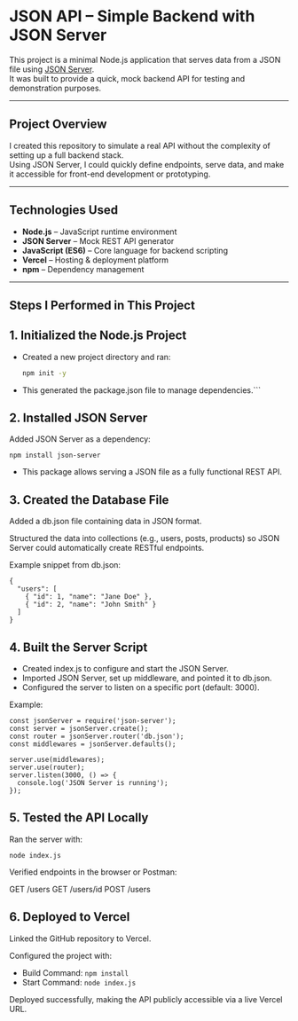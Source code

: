 # JSON API – Simple Backend with JSON Server

This project is a minimal Node.js application that serves data from a JSON file using [JSON Server](https://github.com/typicode/json-server).  
It was built to provide a quick, mock backend API for testing and demonstration purposes.

---

## Project Overview
I created this repository to simulate a real API without the complexity of setting up a full backend stack.  
Using JSON Server, I could quickly define endpoints, serve data, and make it accessible for front-end development or prototyping.

---

## Technologies Used
- **Node.js** – JavaScript runtime environment
- **JSON Server** – Mock REST API generator
- **JavaScript (ES6)** – Core language for backend scripting
- **Vercel** – Hosting & deployment platform
- **npm** – Dependency management

---

## Steps I Performed in This Project

## 1. **Initialized the Node.js Project**
- Created a new project directory and ran:
  ```bash
  npm init -y
* This generated the package.json file to manage dependencies.```

## 2. Installed JSON Server
Added JSON Server as a dependency:
````
npm install json-server
````
* This package allows serving a JSON file as a fully functional REST API.

## 3. Created the Database File
Added a db.json file containing data in JSON format.

Structured the data into collections (e.g., users, posts, products) so JSON Server could automatically create RESTful endpoints.

Example snippet from db.json:
````
{
  "users": [
    { "id": 1, "name": "Jane Doe" },
    { "id": 2, "name": "John Smith" }
  ]
}
````
## 4. Built the Server Script

* Created index.js to configure and start the JSON Server.
* Imported JSON Server, set up middleware, and pointed it to db.json.
* Configured the server to listen on a specific port (default: 3000).

Example:
````
const jsonServer = require('json-server');
const server = jsonServer.create();
const router = jsonServer.router('db.json');
const middlewares = jsonServer.defaults();

server.use(middlewares);
server.use(router);
server.listen(3000, () => {
  console.log('JSON Server is running');
});
````
## 5. Tested the API Locally
Ran the server with:
````
node index.js
````

Verified endpoints in the browser or Postman:

GET /users
GET /users/id
POST /users

## 6. Deployed to Vercel
Linked the GitHub repository to Vercel.

Configured the project with:

* Build Command: ````npm install````
* Start Command: ````node index.js````

Deployed successfully, making the API publicly accessible via a live Vercel URL.


